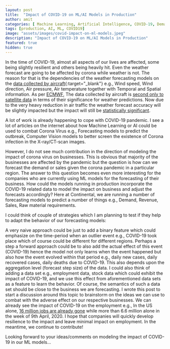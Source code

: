 ```yaml
---
layout: post
title:  "Impact of COVID-19 on ML/AI Models in Production"
author: amit
categories: [ Machine Learning, Artificial Intelligence, COVID-19, Demand Forecasting ]
tags: [production, AI, ML, COVID19]
image: "assets/images/covid-impact-on-ml-models.jpeg"
description: "Impact of COVID-19 on ML/AI Models in Production"
featured: true
hidden: true
---
```


In the time of COVID-19, almost all aspects of our lives are affected, some being slightly resilient and others being heavily hit. Even the weather forecast are going to be affected by corona while weather is not. The reason for that is the dependencies of the weather forecasting models on the [data collected by aircraft](https://www.accuweather.com/en/severe-weather/coronavirus-canceled-flights-could-affect-weather-forecasting-at-exactly-the-wrong-time/711234){:target="_blank"} e.g., Wind speed, Wind direction, Air pressure, Air temperature together with Temporal and Spatial information. As per [ECMWF](https://www.ecmwf.int), The data collected by aircraft is [second only to satellite data](https://www.ecmwf.int/en/about/media-centre/news/2020/drop-aircraft-observations-could-have-impact-weather-forecasts) in terms of their significance for weather predictions. Now due to the very heavy reduction in air traffic the weather forecast accuracy will be slightly impacted but the impact will still be [statistically significant](https://www.aljazeera.com/news/2020/03/weather-predictions-affected-coronavirus-outbreak-200326104501955.html).

A lot of work is already happening to cope with COVID-19 pandemic. I see a lot of articles on the internet about how Machine Learning or AI could be used to combat Corona Virus e.g., Forecasting models to predict the outbreak, Computer Vision models to better screen the existence of Corona infection in the X-ray/CT-scan images. 

However, I do not see much contribution in the direction of modeling the impact of corona virus on businesses. This is obvious that majority of the businesses are affected by the pandemic but the question is how can we forecast the demand or sales given the corona pandemic in a particular region. The answer to this question becomes even more interesting for the companies who are currently using ML models for the forecasting of their business. How could the models running in production incorporate the COVID-19 related data to model the impact on business and adjust the forecasts accordingly? Here at Continental, we are running a number of forecasting models to predict a number of things e.g., Demand, Revenue, Sales, Raw material requirements.

I could think of couple of strategies which I am planning to test if they help to adapt the behavior of our forecasting models:

A very naive approach could be just to add a binary feature which could emphasize on the time-period when an outlier event e.g., COVID-19 took place which of course could be different for different regions.
Perhaps a step a forward approach could be to also add the actual effect of this event (COVID-19) hence the model not only learns when the event happened but also how the event evolved within that period e.g., daily new cases, daily recovered cases, daily deaths due to COVID-19. This also depends upon the aggregation level (forecast step size) of the data.
I could also think of adding a data set e.g., employment data, stock data which could exhibit the impact of COVID-19, and we use this effect from aforementioned data sets as a feature to learn the behavior. Of course, the semantics of such a data set should be close to the business we are forecasting.
I wrote this post to start a discussion around this topic to brainstorm on the ideas we can use to combat with the adverse effect on our respective businesses. We can already see the impact of COVID-19 on the employment e.g., In the US alone, [16 million jobs are already gone](https://www.theguardian.com/business/2020/apr/09/us-unemployment-filings-coronavirus) while more than 6.6 million alone in the week of 9th April, 2020. I hope that companies will quickly develop resilience to the impact and leave minimal impact on employment. In the meantime, we continue to contribute!

Looking forward to your ideas/comments on modeling the impact of COVID-19 in our ML models...
